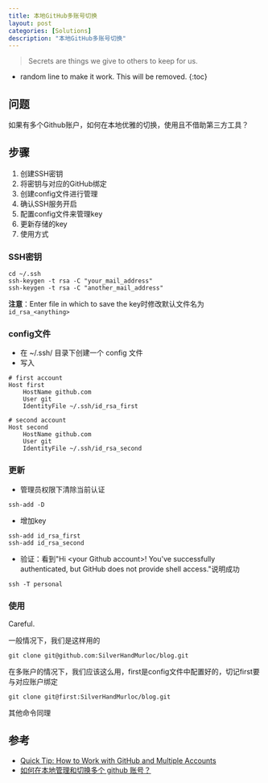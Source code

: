 ```yaml
---
title: 本地GitHub多账号切换
layout: post
categories: [Solutions]
description: "本地GitHub多账号切换"
---
```


> Secrets are things we give to others to keep for us. 
* random line to make it work. This will be removed.
{:toc}

## 问题

如果有多个Github账户，如何在本地优雅的切换，使用且不借助第三方工具？

## 步骤

1. 创建SSH密钥
2. 将密钥与对应的GitHub绑定
3. 创建config文件进行管理
4. 确认SSH服务开启
5. 配置config文件来管理key
6. 更新存储的key
7. 使用方式

### SSH密钥
``` shell
cd ~/.ssh
ssh-keygen -t rsa -C "your_mail_address"
ssh-keygen -t rsa -C "another_mail_address"
```

**注意**：Enter file in which to save the key时修改默认文件名为`id_rsa_<anything>`

### config文件

- 在 ~/.ssh/ 目录下创建一个 config 文件
- 写入
```
# first account
Host first
    HostName github.com
    User git
    IdentityFile ~/.ssh/id_rsa_first

# second account
Host second
    HostName github.com
    User git
    IdentityFile ~/.ssh/id_rsa_second
```

### 更新

- 管理员权限下清除当前认证
``` shell
ssh-add -D
```
- 增加key
```shell
ssh-add id_rsa_first
ssh-add id_rsa_second
```
- 验证：看到"Hi \<your Github account\>! You've successfully authenticated, but GitHub does not provide shell access."说明成功
``` shell
ssh -T personal
```

### 使用

<span class = "alert y">Careful.</span>

一般情况下，我们是这样用的
``` shell
git clone git@github.com:SilverHandMurloc/blog.git
```

在多账户的情况下，我们应该这么用，first是config文件中配置好的，切记first要与对应账户绑定
``` shell
git clone git@first:SilverHandMurloc/blog.git
```

其他命令同理

## 参考
- [Quick Tip: How to Work with GitHub and Multiple Accounts](https://code.tutsplus.com/tutorials/quick-tip-how-to-work-with-github-and-multiple-accounts--net-22574)
- [如何在本地管理和切换多个 github 账号？](https://juejin.cn/post/6844903831000596488)
